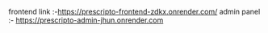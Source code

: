 frontend link :-https://prescripto-frontend-zdkx.onrender.com/
admin panel :- https://prescripto-admin-jhun.onrender.com
